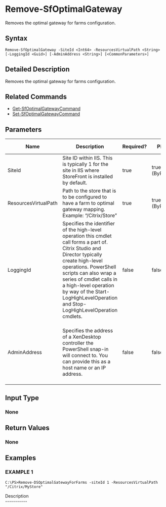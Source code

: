 ﻿# Remove-SfOptimalGateway

   Removes the optimal gateway for farms configuration.

## Syntax
```
Remove-SfOptimalGateway -SiteId <Int64> -ResourcesVirtualPath <String> [-LoggingId <Guid>] [-AdminAddress <String>] [<CommonParameters>]
```

## Detailed Description
   Removes the optimal gateway for farms configuration.

## Related Commands
  * [Get-SfOptimalGatewayCommand](Get-SfOptimalGatewayCommand.html)
  * [Set-SfOptimalGatewayCommand](Set-SfOptimalGatewayCommand.html)
## Parameters

| Name   | Description | Required? | Pipeline Input | Default Value |
| --- | --- | --- | --- | --- |
| SiteId | Site ID within IIS. This is typically 1 for the site in IIS where StoreFront is installed by default. | true | true (ByPropertyName) |  |
| ResourcesVirtualPath | Path to the store that is to be configured to have a farm to optimal gateway mapping.<br>Example: “/Citrix/Store” | true | true (ByPropertyName) |  |
| LoggingId | Specifies the identifier of the high-level operation this cmdlet call forms a part of. Citrix Studio and Director typically create high-level operations. PowerShell scripts can also wrap a series of cmdlet calls in a high-level operation by way of the Start-LogHighLevelOperation and Stop-LogHighLevelOperation cmdlets. | false | false |  |
| AdminAddress | Specifies the address of a XenDesktop controller the PowerShell snap-in will connect to. You can provide this as a host name or an IP address. | false | false | Localhost. Once a value is provided by any cmdlet, this value becomes the default. |

## Input Type
### None
   
## Return Values
### None
   
## Examples

### EXAMPLE 1
```
C:\PS>Remove-DSOptimalGatewayForFarms -siteId 1 -ResourcesVirtualPath "/Citrix/MyStore"
```
   Description<br>-----------
